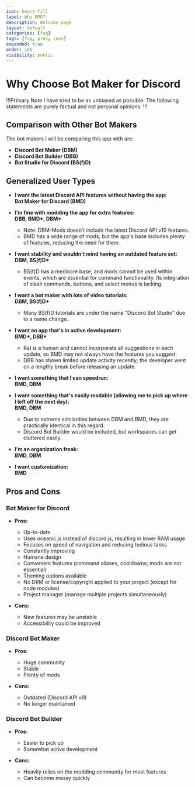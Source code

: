 ```yaml
---
icon: heart-fill
label: Why BMD?
description: Welcome page
layout: defualt
categories: [faq]
tags: [faq, pros, cons]
expanded: true
order: 100
visibility: public
---
```

# Why Choose Bot Maker for Discord

!!!Primary Note
I have tried to be as unbiased as possible. The following statements are purely factual and not personal opinions.
!!!

## Comparison with Other Bot Makers
The bot makers I will be comparing this app with are:
- **Discord Bot Maker (DBM)**
- **Discord Bot Builder (DBB)**
- **Bot Studio for Discord (BS(f)D)**

## Generalized User Types
- **I want the latest Discord API features without having the app:**  
  **Bot Maker for Discord (BMD)**

- **I’m fine with modding the app for extra features:**  
  **DBB, BMD\*, DBM\***  
  - Note: DBM-Mods doesn’t include the latest Discord API v10 features.  
  - BMD has a wide range of mods, but the app's base includes plenty of features, reducing the need for them.

- **I want stability and wouldn’t mind having an outdated feature set:**  
  **DBM, BS(f)D\***  
  - BS(f)D has a mediocre base, and mods cannot be used within events, which are essential for command functionality. Its integration of slash commands, buttons, and select menus is lacking.

- **I want a bot maker with lots of video tutorials:**  
  **DBM, BS(f)D\***  
  - Many BS(f)D tutorials are under the name "Discord Bot Studio" due to a name change.

- **I want an app that's in active development:**  
  **BMD\*, DBB\***  
  - Rat is a human and cannot incorporate all suggestions in each update, so BMD may not always have the features you suggest.  
  - DBB has shown limited update activity recently; the developer went on a lengthy break before releasing an update.

- **I want something that I can speedrun:**  
  **BMD, DBM**

- **I want something that's easily readable (allowing me to pick up where I left off the next day):**  
  **BMD, DBM**  
  - Due to extreme similarities between DBM and BMD, they are practically identical in this regard.  
  - Discord Bot Builder would be included, but workspaces can get cluttered easily.

- **I’m an organization freak:**  
  **BMD, DBM**

- **I want customization:**  
  **BMD**

## Pros and Cons

### Bot Maker for Discord
- **Pros:**
  - Up-to-date
  - Uses oceanic.js instead of discord.js, resulting in lower RAM usage
  - Focuses on speed of navigation and reducing tedious tasks
  - Constantly improving
  - Humane design
  - Convenient features (command aliases, cooldowns; mods are not essential)
  - Theming options available
  - No DRM or license/copyright applied to your project (except for node modules)
  - Project manager (manage multiple projects simultaneously)

- **Cons:**
  - New features may be unstable
  - Accessibility could be improved

### Discord Bot Maker
- **Pros:**
  - Huge community
  - Stable
  - Plenty of mods

- **Cons:**
  - Outdated (Discord API v9)
  - No longer maintained

### Discord Bot Builder
- **Pros:**
  - Easier to pick up
  - Somewhat active development

- **Cons:**
  - Heavily relies on the modding community for most features
  - Can become messy quickly
